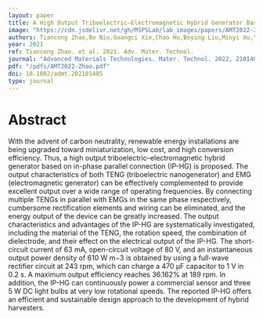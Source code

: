```yaml
---
layout: paper
title: A High Output Triboelectric–Electromagnetic Hybrid Generator Based on In-Phase Parallel Connection
image: "https://cdn.jsdelivr.net/gh/MSPSLab/lab_images/papers/AMT2022-Z.png"
authors: Tiancong Zhao,Bo Niu,Guangci Xie,Chao Hu,Boying Liu,Minyi Xu,Yong Ma
year: 2021
ref: Tiancong Zhao. et al. 2021. Adv. Mater. Technol.
journal: "Advanced Materials Technologies. Mater. Technol. 2022, 2101485."
pdf: "/pdfs/AMT2022-Zhao.pdf"
doi: 10.1002/admt.202101485
type: journal
---
```


# Abstract

With the advent of carbon neutrality, renewable energy installations are being upgraded toward miniaturization, low cost, and high conversion efficiency. Thus, a high output triboelectric–electromagnetic hybrid generator based on in-phase parallel connection (IP-HG) is proposed. The output characteristics of both TENG (triboelectric nanogenerator) and EMG (electromagnetic generator) can be effectively complemented to provide excellent output over a wide range of operating frequencies. By connecting multiple TENGs in parallel with EMGs in the same phase respectively, cumbersome rectification elements and wiring can be eliminated, and the energy output of the device can be greatly increased. The output characteristics and advantages of the IP-HG are systematically investigated, including the material of the TENG, the rotation speed, the combination of dielectrode, and their effect on the electrical output of the IP-HG. The short-circuit current of 63 mA, open-circuit voltage of 80 V, and an instantaneous output power density of 610 W m−3 is obtained by using a full-wave rectifier circuit at 243 rpm, which can charge a 470 μF capacitor to 1 V in 0.2 s. A maximum output efficiency reaches 36.162% at 189 rpm. In addition, the IP-HG can continuously power a commercial sensor and three 5 W DC light bulbs at very low rotational speeds. The reported IP-HG offers an efficient and sustainable design approach to the development of hybrid harvesters.

